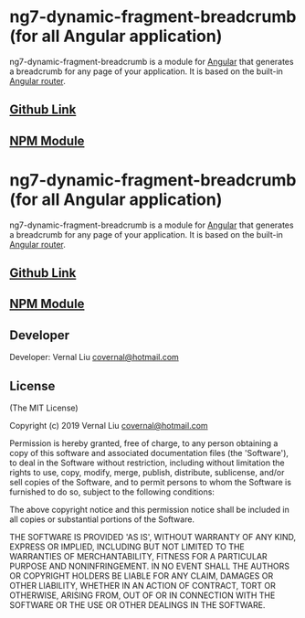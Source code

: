 # ng7-dynamic-fragment-breadcrumb (for all Angular application)

ng7-dynamic-fragment-breadcrumb is a module for [Angular](https://angular.io/) that generates a breadcrumb for any page of your application. It is based on the built-in [Angular router](https://angular.io/docs/ts/latest/guide/router.html).

## [ Github Link ](https://github.com/covernal/ng7-dynamic-fragment-breadcrumb)
## [NPM Module  ](https://www.npmjs.com/package/ng7-dynamic-fragment-breadcrumb-lib)





# ng7-dynamic-fragment-breadcrumb (for all Angular application)

ng7-dynamic-fragment-breadcrumb is a module for [Angular](https://angular.io/) that generates a breadcrumb for any page of your application. It is based on the built-in [Angular router](https://angular.io/docs/ts/latest/guide/router.html).

## [ Github Link ](https://github.com/covernal/ng7-dynamic-fragment-breadcrumb)
## [NPM Module  ](https://www.npmjs.com/package/ng7-dynamic-fragment-breadcrumb-lib)


## Developer

Developer: Vernal Liu <covernal@hotmail.com>  

## License


(The MIT License)

Copyright (c) 2019 Vernal Liu <covernal@hotmail.com>

Permission is hereby granted, free of charge, to any person obtaining
a copy of this software and associated documentation files (the
'Software'), to deal in the Software without restriction, including
without limitation the rights to use, copy, modify, merge, publish,
distribute, sublicense, and/or sell copies of the Software, and to
permit persons to whom the Software is furnished to do so, subject to
the following conditions:

The above copyright notice and this permission notice shall be
included in all copies or substantial portions of the Software.

THE SOFTWARE IS PROVIDED 'AS IS', WITHOUT WARRANTY OF ANY KIND,
EXPRESS OR IMPLIED, INCLUDING BUT NOT LIMITED TO THE WARRANTIES OF
MERCHANTABILITY, FITNESS FOR A PARTICULAR PURPOSE AND NONINFRINGEMENT.
IN NO EVENT SHALL THE AUTHORS OR COPYRIGHT HOLDERS BE LIABLE FOR ANY
CLAIM, DAMAGES OR OTHER LIABILITY, WHETHER IN AN ACTION OF CONTRACT,
TORT OR OTHERWISE, ARISING FROM, OUT OF OR IN CONNECTION WITH THE
SOFTWARE OR THE USE OR OTHER DEALINGS IN THE SOFTWARE.
